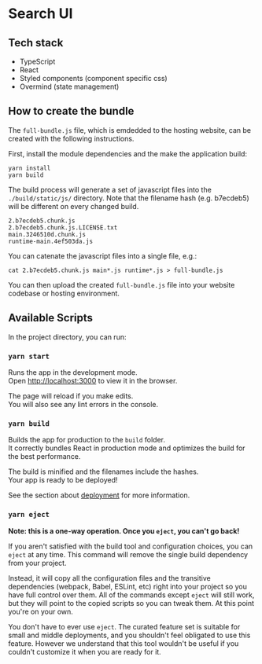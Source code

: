 # Search UI

## Tech stack

* TypeScript
* React
* Styled components (component specific css)
* Overmind (state management)

## How to create the bundle

The `full-bundle.js` file, which is emdedded to the hosting website, can be created with the following instructions.

First, install the module dependencies and the make the application build:

```
yarn install
yarn build
```

The build process will generate a set of javascript files into the `./build/static/js/` directory. Note that the filename hash (e.g. b7ecdeb5) will be different on every changed build.

```
2.b7ecdeb5.chunk.js
2.b7ecdeb5.chunk.js.LICENSE.txt
main.3246510d.chunk.js
runtime-main.4ef503da.js
```

You can catenate the javascript files into a single file, e.g.:

```
cat 2.b7ecdeb5.chunk.js main*.js runtime*.js > full-bundle.js
```

You can then upload the created `full-bundle.js` file into your website codebase or hosting environment.

## Available Scripts

In the project directory, you can run:

### `yarn start`

Runs the app in the development mode.\
Open [http://localhost:3000](http://localhost:3000) to view it in the browser.

The page will reload if you make edits.\
You will also see any lint errors in the console.

### `yarn build`

Builds the app for production to the `build` folder.\
It correctly bundles React in production mode and optimizes the build for the best performance.

The build is minified and the filenames include the hashes.\
Your app is ready to be deployed!

See the section about [deployment](https://facebook.github.io/create-react-app/docs/deployment) for more information.

### `yarn eject`

**Note: this is a one-way operation. Once you `eject`, you can't go back!**

If you aren't satisfied with the build tool and configuration choices, you can `eject` at any time. This command will remove the single build dependency from your project.

Instead, it will copy all the configuration files and the transitive dependencies (webpack, Babel, ESLint, etc) right into your project so you have full control over them. All of the commands except `eject` will still work, but they will point to the copied scripts so you can tweak them. At this point you're on your own.

You don't have to ever use `eject`. The curated feature set is suitable for small and middle deployments, and you shouldn't feel obligated to use this feature. However we understand that this tool wouldn't be useful if you couldn't customize it when you are ready for it.
